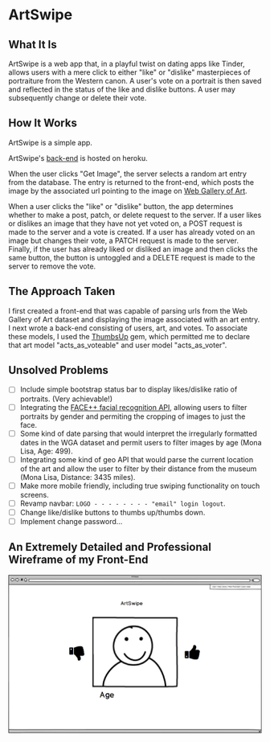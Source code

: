 # ArtSwipe

## What It Is

ArtSwipe is a web app that, in a playful twist on dating apps like Tinder, allows users with a mere click to either "like" or "dislike" masterpieces of portraiture from the Western canon. A user's vote on a portrait is then saved and reflected in the status of the like and dislike buttons. A user may subsequently change or delete their vote.

## How It Works

ArtSwipe is a simple app.

ArtSwipe's [back-end](https://github.com/rchezrutt88/artswipe-back-end) is hosted on heroku.

When the user clicks "Get Image", the server selects a random art entry from the database. The entry is returned to the front-end, which posts the image by the associated url pointing to the image on [Web Gallery of Art](http://www.wga.hu/).

When a user clicks the "like" or "dislike" button, the app determines whether to make a post, patch, or delete request to the server. If a user likes or dislikes an image that they have not yet voted on, a POST request is made to the server and a vote is created. If a user has already voted on an image but changes their vote, a PATCH request is made to the server. Finally, if the user has already liked or disliked an image and then clicks the same button, the button is untoggled and a DELETE request is made to the server to remove the vote.

## The Approach Taken

 I first created a front-end that was capable of parsing urls from the Web Gallery of Art dataset and displaying the image associated with an art entry. I next wrote a back-end consisting of users, art, and votes. To associate these models, I used the [ThumbsUp](https://github.com/bouchard/thumbs_up) gem, which permitted me to declare that art model "acts_as_voteable" and user model "acts_as_voter".

## Unsolved Problems

 - [ ] Include simple bootstrap status bar to display likes/dislike ratio of portraits. (Very achievable!)
 - [ ] Integrating the [FACE++ facial recognition API](http://www.faceplusplus.com/), allowing users to filter portraits by gender and permiting the cropping of images to just the face.
 - [ ] Some kind of date parsing that would interpret the irregularly formatted dates in the WGA dataset and permit users to filter images by age (Mona Lisa, Age: 499).
 - [ ] Integrating some kind of geo API that would parse the current location of the art and allow the user to filter by their distance from the museum (Mona Lisa, Distance: 3435 miles).
 - [ ] Make more mobile friendly, including true swiping functionality on touch screens.
 - [ ] Revamp navbar: `LOGO - - - - - - - - "email" login logout`.
 - [ ] Change like/dislike buttons to thumbs up/thumbs down.
 - [ ] Implement change password...

## An Extremely Detailed and Professional Wireframe of my Front-End

![A Professional Wireframe](https://github.com/rchezrutt88/artswipe-front-end/raw/master/FineArtTinder.png)

